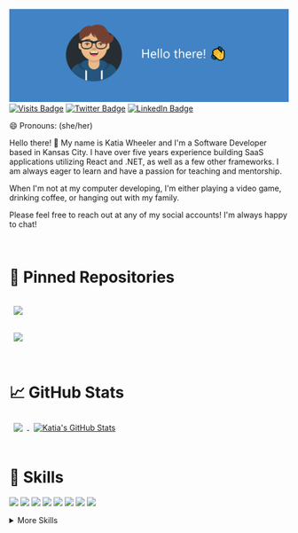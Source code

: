 [![Katia's GitHub Banner](./assets/GithubBanner.png)](https://katiawheeler.com)
[![Visits Badge](https://badges.pufler.dev/visits/katiawheeler/katiawheeler)](https://katiawheeler.com)
[![Twitter Badge](https://img.shields.io/badge/Twitter-Profile-informational?style=flat&logo=twitter&logoColor=white&color=1CA2F1)](https://twitter.com/KatiaKWheeler)
[![LinkedIn Badge](https://img.shields.io/badge/LinkedIn-Profile-informational?style=flat&logo=linkedin&logoColor=white&color=0D76A8)](https://www.linkedin.com/in/katiakwheeler/)

😄 Pronouns: (she/her)

Hello there! 👋
My name is Katia Wheeler and I'm a Software Developer based in Kansas City. I have over five years experience building SaaS applications utilizing React and .NET, as well as a few other frameworks. I am always eager to learn and have a passion for teaching and mentorship.

When I'm not at my computer developing, I'm either playing a video game, drinking coffee, or hanging out with my family.

Please feel free to reach out at any of my social accounts! I'm always happy to chat!

<br />

# 📌 Pinned Repositories

<a href="https://github.com/katiawheeler/Thinking-About-React-Atomically">
  <img align="center" style="margin:1rem 0.5rem" src="https://github-readme-stats.vercel.app/api/pin/?username=katiawheeler&repo=Thinking-About-React-Atomically&title_color=fff&text_color=fff&icon_color=4183c4&bg_color=2f2f2f" />
</a>
<br/>
<a href="https://github.com/katiawheeler/healthy">
  <img align="center" style="margin:1rem 0.5rem" src="https://github-readme-stats.vercel.app/api/pin/?username=katiawheeler&repo=healthy&title_color=fff&text_color=fff&icon_color=4183c4&bg_color=2f2f2f" />
</a>

<br />
<br />

# 📈 GitHub Stats
<a href="https://github.com/katiawheeler">
  <img align="center" style="margin:0.5rem" src="https://github-readme-stats.vercel.app/api/top-langs/?username=katiawheeler&hide=html,css&title_color=fff&text_color=fff&icon_color=4183c4&bg_color=2f2f2f" />
</a>

<a href="https://github.com/katiawheeler">
  <img align="center" style="margin:0.5rem" src="https://github-readme-stats.vercel.app/api?username=katiawheeler&show_icons=true&line_height=27&count_private=true&title_color=fff&text_color=fff&icon_color=4183c4&bg_color=2f2f2f" alt="Katia's GitHub Stats" />
</a>

<br />
<br />

# 💼 Skills


![](https://img.shields.io/badge/Code-React-informational?style=flat&logo=react&logoColor=white&color=4183c4)
![](https://img.shields.io/badge/Code-Redux-informational?style=flat&logo=redux&logoColor=white&color=4183c4)
![](https://img.shields.io/badge/Code-JavaScript-informational?style=flat&logo=javascript&logoColor=white&color=4183c4)
![](https://img.shields.io/badge/Code-TypeScript-informational?style=flat&logo=typescript&logoColor=white&color=4183c4)
![](https://img.shields.io/badge/Code-GraphQL-informational?style=flat&logo=GraphQL&logoColor=white&color=4183c4)
![](https://img.shields.io/badge/Code-Apollo-informational?style=flat&logo=Apollo-GraphQL&logoColor=white&color=4183c4)
![](https://img.shields.io/badge/Code-CSharp-informational?style=flat&logo=C-Sharp&logoColor=white&color=4183c4)
![](https://img.shields.io/badge/Code-.NET-informational?style=flat&logo=.net&logoColor=white&color=4183c4)



<details>
<summary>More Skills</summary>

![](https://img.shields.io/badge/Style-CSS-informational?style=flat&logo=css3&logoColor=white&color=4183c4)
![](https://img.shields.io/badge/Style-Sass-informational?style=flat&logo=Sass&logoColor=white&color=4183c4)
![](https://img.shields.io/badge/Style-Styled_Components-informational?style=flat&logo=styled-components&logoColor=white&color=4183c4)

<br>

![](https://img.shields.io/badge/Test-Jest-informational?style=flat&logo=jest&logoColor=white&color=4183c4)
![](https://img.shields.io/badge/Test-Cypress-informational?style=flat&logo=Cypress&logoColor=white&color=4183c4)
![](https://img.shields.io/badge/Test-Testing_Library-informational?style=flat&logo=Testing-Library&logoColor=white&color=4183c4)

<br>

![](https://img.shields.io/badge/IDE-VSCode-informational?style=flat&logo=visual-studio-code&logoColor=white&color=4183c4)
![](https://img.shields.io/badge/IDE-Visual_Studio-informational?style=flat&logo=visual-studio&logoColor=white&color=4183c4)

<br>

![](https://img.shields.io/badge/Cloud-AWS-informational?style=flat&logo=Amazon-AWS&logoColor=white&color=4183c4)
![](https://img.shields.io/badge/Cloud-Azure-informational?style=flat&logo=Microsoft-Azure&logoColor=white&color=4183c4)

<br>

![](https://img.shields.io/badge/Tools-Webpack-informational?style=flat&logo=webpack&logoColor=white&color=4183c4)
![](https://img.shields.io/badge/Tools-ESLint-informational?style=flat&logo=eslint&logoColor=white&color=4183c4)
![](https://img.shields.io/badge/Tools-NPM-informational?style=flat&logo=npm&logoColor=white&color=4183c4)
![](https://img.shields.io/badge/Tools-Yarn-informational?style=flat&logo=Yarn&logoColor=white&color=4183c4)
![](https://img.shields.io/badge/Tools-git-informational?style=flat&logo=git&logoColor=white&color=4183c4)
![](https://img.shields.io/badge/Tools-Postman-informational?style=flat&logo=Postman&logoColor=white&color=4183c4)
![](https://img.shields.io/badge/Tools-GitHub-informational?style=flat&logo=GitHub&logoColor=white&color=4183c4)
![](https://img.shields.io/badge/Tools-GitLab-informational?style=flat&logo=GitLab&logoColor=white&color=4183c4)
![](https://img.shields.io/badge/Tools-Azure_DevOps-informational?style=flat&logo=Azure-DevOps&logoColor=white&color=4183c4)
![](https://img.shields.io/badge/Tools-Azure_Pipelines-informational?style=flat&logo=Azure-Pipelines&logoColor=white&color=4183c4)
![](https://img.shields.io/badge/Tools-Jira-informational?style=flat&logo=Jira-Software&logoColor=white&color=4183c4)


</details>
